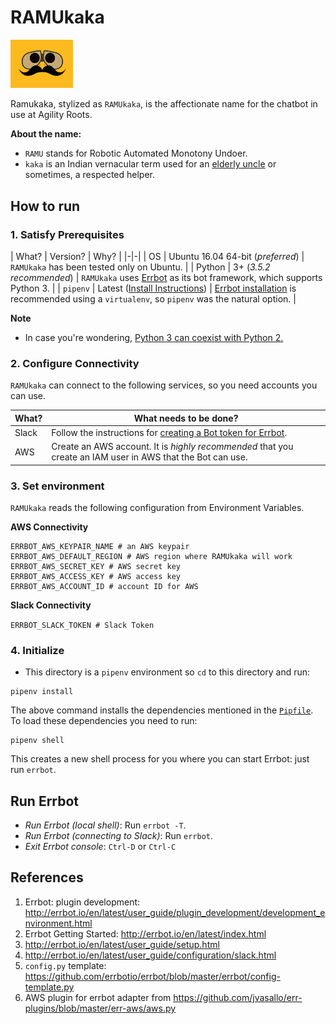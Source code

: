 # RAMUkaka

<img src="https://raw.githubusercontent.com/agilityroots/common/master/images/ramukaka_logo.png" alt="Drawing" style="width: 100px;"/>

Ramukaka, stylized as `RAMUkaka`, is the affectionate name for the chatbot in use at Agility Roots.

**About the name:**

* `RAMU` stands for Robotic Automated Monotony Undoer.
* `kaka` is an Indian vernacular term used for an [elderly uncle](http://www.shabdkosh.com/translate/%E0%A4%95%E0%A4%BE%E0%A4%95%E0%A4%BE/%E0%A4%95%E0%A4%BE%E0%A4%95%E0%A4%BE-meaning-in-Hindi-English) or sometimes, a respected helper.

## How to run

### 1. Satisfy Prerequisites

| What? | Version? | Why? |
|-|-|
| OS | Ubuntu 16.04 64-bit (_preferred_) | `RAMUkaka` has been tested only on Ubuntu. |
| Python | 3+ (_3.5.2 recommended_) | `RAMUkaka` uses [Errbot](http://errbot.io/en/latest/) as its bot framework, which supports Python 3. |
| `pipenv` | Latest ([Install Instructions](https://docs.pipenv.org/#install-pipenv-today)) | [Errbot installation](http://errbot.io/en/latest/user_guide/setup.html#installation) is recommended using a `virtualenv`, so `pipenv` was the natural option. |

**Note**

* In case you're wondering, [Python 3 can coexist with Python 2.](https://askubuntu.com/a/17631)


### 2. Configure Connectivity

`RAMUkaka` can connect to the following services, so you need accounts you can use.

| What? | What needs to be done? |
|-|-|
| Slack | Follow the instructions for [creating a Bot token for Errbot](http://errbot.io/en/latest/user_guide/configuration/slack.html). |
| AWS | Create an AWS account. It is _highly recommended_ that you create an IAM user in AWS that the Bot can use. |

### 3. Set environment

`RAMUkaka` reads the following configuration from Environment Variables.

**AWS Connectivity**

```
ERRBOT_AWS_KEYPAIR_NAME # an AWS keypair
ERRBOT_AWS_DEFAULT_REGION # AWS region where RAMUkaka will work
ERRBOT_AWS_SECRET_KEY # AWS secret key
ERRBOT_AWS_ACCESS_KEY # AWS access key
ERRBOT_AWS_ACCOUNT_ID # account ID for AWS
```

**Slack Connectivity**

`ERRBOT_SLACK_TOKEN # Slack Token`


### 4. Initialize

* This directory is a `pipenv` environment so `cd` to this directory and run:

```
pipenv install
```

The above command installs the dependencies mentioned in the [`Pipfile`](Pipfile). To load these dependencies you need to run:

```
pipenv shell
```

This creates a new shell process for you where you can start Errbot: just run `errbot`.

## Run Errbot

* *Run Errbot (local shell)*: Run `errbot -T`.
* *Run Errbot (connecting to Slack)*: Run `errbot`.
* *Exit Errbot console*: `Ctrl-D` or `Ctrl-C`

## References

1. Errbot: plugin development: http://errbot.io/en/latest/user_guide/plugin_development/development_environment.html
1. Errbot Getting Started: http://errbot.io/en/latest/index.html
1. http://errbot.io/en/latest/user_guide/setup.html
1. http://errbot.io/en/latest/user_guide/configuration/slack.html
1. `config.py` template: https://github.com/errbotio/errbot/blob/master/errbot/config-template.py
1. AWS plugin for errbot adapter from https://github.com/jvasallo/err-plugins/blob/master/err-aws/aws.py
